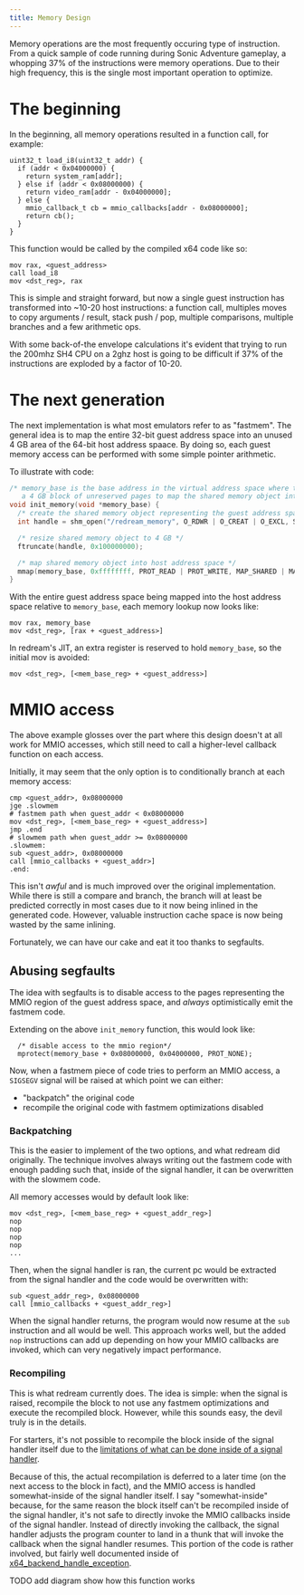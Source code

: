 ```yaml
---
title: Memory Design
---
```


Memory operations are the most frequently occuring type of instruction. From a quick sample of code running during Sonic Adventure gameplay, a whopping 37% of the instructions were memory operations. Due to their high frequency, this is the single most important operation to optimize.

# The beginning

In the beginning, all memory operations resulted in a function call, for example:

```
uint32_t load_i8(uint32_t addr) {
  if (addr < 0x04000000) {
    return system_ram[addr];
  } else if (addr < 0x08000000) {
    return video_ram[addr - 0x04000000];
  } else {
    mmio_callback_t cb = mmio_callbacks[addr - 0x08000000];
    return cb();
  }
}
```

This function would be called by the compiled x64 code like so:

```
mov rax, <guest_address>
call load_i8
mov <dst_reg>, rax
```

This is simple and straight forward, but now a single guest instruction has transformed into ~10-20 host instructions: a function call, multiples moves to copy arguments / result, stack push / pop, multiple comparisons, multiple branches and a few arithmetic ops.

With some back-of-the envelope calculations it's evident that trying to run the 200mhz SH4 CPU on a 2ghz host is going to be difficult if 37% of the instructions are exploded by a factor of 10-20.

# The next generation

The next implementation is what most emulators refer to as "fastmem". The general idea is to map the entire 32-bit guest address space into an unused 4 GB area of the 64-bit host address spaace. By doing so, each guest memory access can be performed with some simple pointer arithmetic.

To illustrate with code:

```c
/* memory_base is the base address in the virtual address space where there's
   a 4 GB block of unreserved pages to map the shared memory object into  */
void init_memory(void *memory_base) {
  /* create the shared memory object representing the guest address space */
  int handle = shm_open("/redream_memory", O_RDWR | O_CREAT | O_EXCL, S_IREAD | S_IWRITE);

  /* resize shared memory object to 4 GB */
  ftruncate(handle, 0x100000000);

  /* map shared memory object into host address space */
  mmap(memory_base, 0xffffffff, PROT_READ | PROT_WRITE, MAP_SHARED | MAP_FIXED, handle, 0x0);
}
```

With the entire guest address space being mapped into the host address space relative to `memory_base`, each memory lookup now looks like:

```
mov rax, memory_base
mov <dst_reg>, [rax + <guest_address>]
```

In redream's JIT, an extra register is reserved to hold `memory_base`, so the initial mov is avoided:

```
mov <dst_reg>, [<mem_base_reg> + <guest_address>]
```

# MMIO access

The above example glosses over the part where this design doesn't at all work for MMIO accesses, which still need to call a higher-level callback function on each access.

Initially, it may seem that the only option is to conditionally branch at each memory access:

```
cmp <guest_addr>, 0x08000000
jge .slowmem
# fastmem path when guest_addr < 0x08000000
mov <dst_reg>, [<mem_base_reg> + <guest_address>]
jmp .end
# slowmem path when guest_addr >= 0x08000000
.slowmem:
sub <guest_addr>, 0x08000000
call [mmio_callbacks + <guest_addr>]
.end:
```

This isn't _awful_ and is much improved over the original implementation. While there is still a compare and branch, the branch will at least be predicted correctly in most cases due to it now being inlined in the generated code. However, valuable instruction cache space is now being wasted by the same inlining.

Fortunately, we can have our cake and eat it too thanks to segfaults.

## Abusing segfaults

The idea with segfaults is to disable access to the pages representing the MMIO region of the guest address space, and _always_ optimistically emit the fastmem code.

Extending on the above `init_memory` function, this would look like:

```
  /* disable access to the mmio region*/
  mprotect(memory_base + 0x08000000, 0x04000000, PROT_NONE);
```

Now, when a fastmem piece of code tries to perform an MMIO access, a `SIGSEGV` signal will be raised at which point we can either:

 * "backpatch" the original code
 * recompile the original code with fastmem optimizations disabled

### Backpatching

This is the easier to implement of the two options, and what redream did originally. The technique involves always writing out the fastmem code with enough padding such that, inside of the signal handler, it can be overwritten with the slowmem code.

All memory accesses would by default look like:

```
mov <dst_reg>, [<mem_base_reg> + <guest_addr_reg>]
nop
nop
nop
nop
...
```

Then, when the signal handler is ran, the current pc would be extracted from the signal handler and the code would be overwritten with:

```
sub <guest_addr_reg>, 0x08000000
call [mmio_callbacks + <guest_addr_reg>]
```

When the signal handler returns, the program would now resume at the `sub` instruction and all would be well. This approach works well, but the added `nop` instructions can add up depending on how your MMIO callbacks are invoked, which can very negatively impact performance.


### Recompiling

This is what redream currently does. The idea is simple: when the signal is raised, recompile the block to not use any fastmem optimizations and execute the recompiled block. However, while this sounds easy, the devil truly is in the details.

For starters, it's not possible to recompile the block inside of the signal handler itself due to the [limitations of what can be done inside of a signal handler](https://www.securecoding.cert.org/confluence/display/c/SIG30-C.+Call+only+asynchronous-safe+functions+within+signal+handlers).

Because of this, the actual recompilation is deferred to a later time (on the next access to the block in fact), and the MMIO access is handled somewhat-inside of the signal handler itself. I say "somewhat-inside" because, for the same reason the block itself can't be recompiled inside of the signal handler, it's not safe to directly invoke the MMIO callbacks inside of the signal handler. Instead of directly invoking the callback, the signal handler adjusts the program counter to land in a thunk that will invoke the callback when the signal handler resumes. This portion of the code is rather involved, but fairly well documented inside of [x64_backend_handle_exception](https://github.com/inolen/redream/blob/master/src/jit/backend/x64/x64_backend.cc#L406).

TODO add diagram show how this function works
